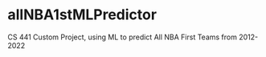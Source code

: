 # allNBA1stMLPredictor
CS 441 Custom Project, using ML to predict All NBA First Teams from 2012-2022

